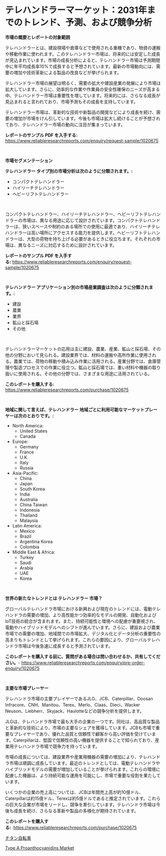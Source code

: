 <p><h1>テレハンドラーマーケット：2031年までのトレンド、予測、および競争分析</h1></p><p><strong>市場の概要とレポートの対象範囲</strong></p>
<p><p>テレハンドラーとは、建設現場や倉庫などで使用される重機であり、物資の運搬や移動作業に使われます。このテレハンドラー市場は、将来的には安定した成長が見込まれています。市場の成長分析によると、テレハンドラー市場は予測期間中に年平均成長率10%で成長すると予想されています。最新の市場動向には、需要の増加や技術革新による製品の改良などが挙げられます。</p><p>テレハンドラー市場の展望は明るく、需要の拡大や建設産業の発展により市場は拡大しています。さらに、効率的な作業や作業員の安全性確保のニーズが高まる中、テレハンドラー市場は重要性を増しています。将来的には、さらなる成長が見込まれると言われており、市場予測もその成長を支持しています。</p><p>テレハンドラー市場は、革新的な技術や新製品の開発などにより成長を続け、需要の増加が市場をけん引しています。今後も市場は拡大し続けることが予想されており、テレハンドラー市場の動向に注目が集まっています。</p></p>
<p><strong>レポートのサンプル PDF を入手する:</strong> <a href="https://www.reliableresearchreports.com/enquiry/request-sample/1020675">https://www.reliableresearchreports.com/enquiry/request-sample/1020675</a></p>
<p>&nbsp;</p>
<p><strong>市場セグメンテーション</strong></p>
<p><strong>テレハンドラー タイプ別の市場分析は次のように分類されます。:</strong></p>
<p><ul><li>コンパクトテレハンドラー</li><li>ハイリーチテレハンドラー</li><li>ヘビーリフトテレハンドラー</li></ul></p>
<p>&nbsp;</p>
<p><p>コンパクトテレハンドラー、ハイリーチテレハンドラー、ヘビーリフトテレハンドラーの市場は、異なる用途に応じて設計されています。コンパクトテレハンドラーは、狭いスペースや制約のある場所での使用に最適であり、ハイリーチテレハンドラーは高い場所にアクセスする能力を提供します。ヘビーリフトテレハンドラーは、大型の荷物を持ち上げる必要があるときに役立ちます。それぞれの市場は、異なるニーズに対応するために設計されています。</p></p>
<p><strong>レポートのサンプル PDF を入手する:</strong>&nbsp;<a href="https://www.reliableresearchreports.com/enquiry/request-sample/1020675">https://www.reliableresearchreports.com/enquiry/request-sample/1020675</a></p>
<p>&nbsp;</p>
<p><strong> テレハンドラー アプリケーション別の市場産業調査は次のように分類されます。:</strong></p>
<p><ul><li>建設</li><li>農業</li><li>業界</li><li>鉱山と採石場</li><li>その他</li></ul></p>
<p>&nbsp;</p>
<p><p>テレハンドラーマーケットの応用は主に建設、農業、産業、鉱山と採石場、その他の分野において見られる。建設業界では、材料の運搬や高所作業に使用される。農業では、荷物の移動や積み込み作業に活用される。産業分野では、倉庫管理や製造プロセスでの作業に役立つ。鉱山と採石場では、重い材料や機器の取り扱いに使用される。その他の分野では、さまざまな用途に活用されている。</p></p>
<p><strong>このレポートを購入する:</strong>&nbsp; <a href="https://www.reliableresearchreports.com/purchase/1020675">https://www.reliableresearchreports.com/purchase/1020675</a></p>
<p>&nbsp;</p>
<p><strong>地域に関して言えば、テレハンドラー 地域ごとに利用可能なマーケットプレーヤーは次のとおりです。:</strong></p>
<p><ul>
    <li>
        North America:
        <ul>
            <li>United States</li>
            <li>Canada</li>
        </ul>
    </li>
    <li>
        Europe:
        <ul>
            <li>Germany</li>
            <li>France</li>
            <li>U.K.</li>
            <li>Italy</li>
            <li>Russia</li>
        </ul>
    </li>
    <li>
        Asia-Pacific:
        <ul>
            <li>China</li>
            <li>Japan</li>
            <li>South Korea</li>
            <li>India</li>
            <li>Australia</li>
            <li>China Taiwan</li>
            <li>Indonesia</li>
            <li>Thailand</li>
            <li>Malaysia</li>
        </ul>
    </li>
    <li>
        Latin America:
        <ul>
            <li>Mexico</li>
            <li>Brazil</li>
            <li>Argentina Korea</li>
            <li>Colombia</li>
        </ul>
    </li>
    <li>
        Middle East & Africa:
        <ul>
            <li>Turkey</li>
            <li>Saudi</li>
            <li>Arabia</li>
            <li>UAE</li>
            <li>Korea</li>
        </ul>
    </li>
    </ul></p>
<p>&nbsp;</p>
<p><strong>世界の新たなトレンドとは テレハンドラー 市場？</strong></p>
<p><p>グローバルテレハンドラ市場における新興および現在のトレンドには、電動テレハンドラの需要の増加、より高性能かつ効率的なモデルの開発、自動化およびIoT技術の統合が含まれます。また、持続可能性と環境への配慮が重要視され、電動やハイブリッドモデルへのシフトが進んでいます。さらに、建設および農業市場での需要の増加、地域間での市場拡大、デジタル化とデータ分析の重要性の高まりもトレンドとして挙げられます。これらの要因により、グローバルテレハンドラ市場は今後急速に成長すると予測されています。</p></p>
<p><strong>このレポートを購入する前に、質問がある場合は問い合わせるか、共有してください。</strong>- <a href="https://www.reliableresearchreports.com/enquiry/pre-order-enquiry/1020675">https://www.reliableresearchreports.com/enquiry/pre-order-enquiry/1020675</a></p>
<p>&nbsp;</p>
<p><strong>主要な市場プレーヤー</strong></p>
<p><p>テレハンドラ市場の主要プレイヤーであるJLG、JCB、Caterpillar、Doosan Infracore、CNH、Manitou、Terex、Merlo、Claas、Dieci、Wacker Neuson、Liebherr、Skyjack、Haulotteなどの競争分析を提供します。</p><p>JLGは、テレハンドラ市場で最も大手の企業の一つです。同社は、高品質な製品と革新的な技術により、市場の主要なシェアを獲得しています。JCBも市場で重要なプレイヤーであり、優れた品質と信頼性で顧客から高い評価を受けています。Caterpillarは、堅固で信頼性の高い機器を提供することで知られており、産業用テレハンドラ市場で競争力を持っています。</p><p>市場の成長については、建設業界や産業用機器の需要の増加により、テレハンドラ市場は順調に成長しています。最近のトレンドとしては、電動テレハンドラやハイブリッドモデルの需要が増加していることが挙げられます。これらの環境に配慮した機器は、より持続可能な運用を可能にし、市場で重要な役割を果たしています。</p><p>いくつかの企業の売上高については、JCBは年間売上高が約10億ドル、Caterpillarは約15億ドル、Terexは約5億ドルであると推定されています。これらの巨大な企業が市場をリードし、競争を牽引しています。テレハンドラ市場は今後も成長を続け、さらなる革新や製品の多様化が期待されています。</p></p>
<p><strong>このレポートを購入する:</strong>&nbsp;&nbsp;<a href="https://www.reliableresearchreports.com/purchase/1020675">https://www.reliableresearchreports.com/purchase/1020675</a></p>
<p><p><a href="https://medium.com/@jodyomenick9056/%E3%83%81%E3%82%BF%E3%83%B3%E8%87%AA%E8%BB%A2%E8%BB%8A%E5%B8%82%E5%A0%B4%E3%83%AC%E3%83%9D%E3%83%BC%E3%83%88%E3%81%AF-%E3%81%93%E3%81%AE%E5%B8%82%E5%A0%B4%E3%81%AE%E6%9C%80%E6%96%B0%E3%81%AE%E3%83%88%E3%83%AC%E3%83%B3%E3%83%89%E3%81%A8%E6%88%90%E9%95%B7%E3%81%AE%E6%A9%9F%E4%BC%9A%E3%82%92%E6%98%8E%E3%82%89%E3%81%8B%E3%81%AB%E3%81%97%E3%81%A6%E3%81%84%E3%81%BE%E3%81%99-5d4fb779e4d7">チタン自転車</a></p><p><a href="https://cute-banjo-8ca.notion.site/Global-Type-A-Proanthocyanidins-Market-by-Types-Applications-and-Major-Players-with-Regional-Grow-ca1d964bbdab4cfc846a86f14386a87c">Type A Proanthocyanidins Market</a></p></p>